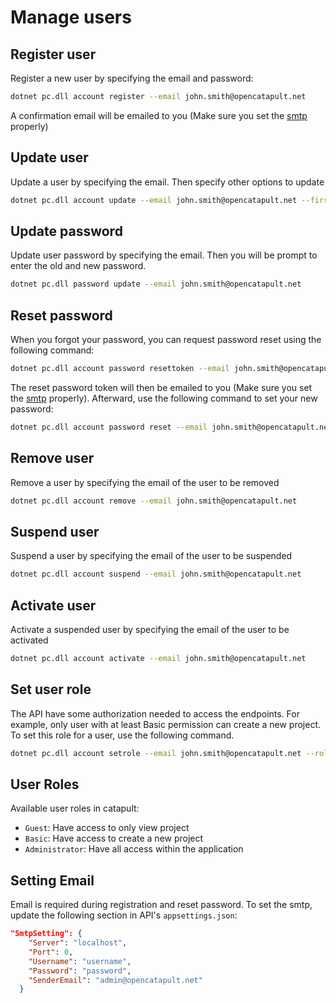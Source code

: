 # Manage users

## Register user

Register a new user by specifying the email and password:
```sh
dotnet pc.dll account register --email john.smith@opencatapult.net
```
A confirmation email will be emailed to you (Make sure you set the [smtp](#setting-email) properly)

## Update user

Update a user by specifying the email. Then specify other options to update
```sh
dotnet pc.dll account update --email john.smith@opencatapult.net --firstname John --lastname Smith
```

## Update password

Update user password by specifying the email. Then you will be prompt to enter the old and new password.
```sh
dotnet pc.dll password update --email john.smith@opencatapult.net
```

## Reset password

When you forgot your password, you can request password reset using the following command:
```sh
dotnet pc.dll account password resettoken --email john.smith@opencatapult.net
```
The reset password token will then be emailed to you (Make sure you set the [smtp](#setting-email) properly). Afterward, use the following command to set your new password:
```sh
dotnet pc.dll account password reset --email john.smith@opencatapult.net --token [emailed token]
```

## Remove user

Remove a user by specifying the email of the user to be removed
```sh
dotnet pc.dll account remove --email john.smith@opencatapult.net
```

## Suspend user

Suspend a user by specifying the email of the user to be suspended
```sh
dotnet pc.dll account suspend --email john.smith@opencatapult.net
```

## Activate user

Activate a suspended user by specifying the email of the user to be activated
```sh
dotnet pc.dll account activate --email john.smith@opencatapult.net
```

## Set user role

The API have some authorization needed to access the endpoints. For example, only user with at least Basic permission can create a new project. To set this role for a user, use the following command.

```sh
dotnet pc.dll account setrole --email john.smith@opencatapult.net --role Basic
```

## User Roles

Available user roles in catapult:
- `Guest`: Have access to only view project 
- `Basic`: Have access to create a new project
- `Administrator`: Have all access within the application

## Setting Email
Email is required during registration and reset password. To set the smtp, update the following section in API's `appsettings.json`:
```json
"SmtpSetting": {
    "Server": "localhost",
    "Port": 0,
    "Username": "username",
    "Password": "password",
    "SenderEmail": "admin@opencatapult.net"
  }
```